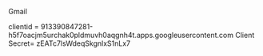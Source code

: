 Gmail

clientid =  913390847281-h5f7oacjm5urchak0pldmuvh0aqgnh4t.apps.googleusercontent.com
Client Secret= zEATc7lsWdeqSkgnlxS1nLx7